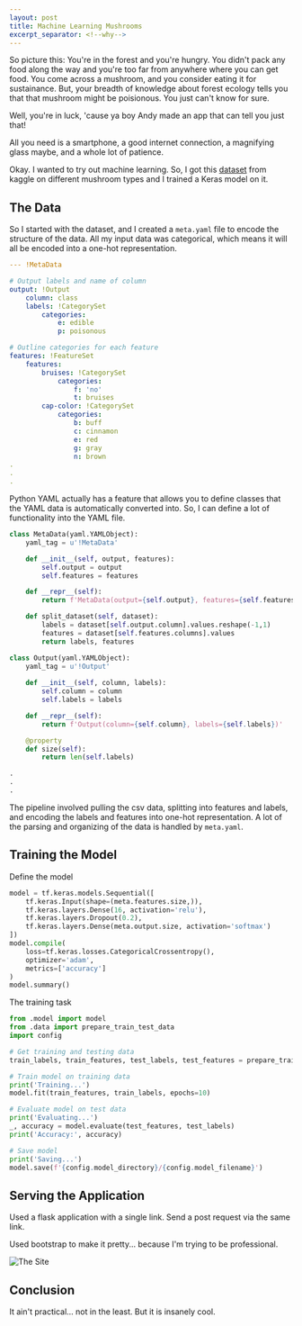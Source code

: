 ```yaml
---
layout: post
title: Machine Learning Mushrooms
excerpt_separator: <!--why-->
---
```


So picture this: You're in the forest and you're hungry. You didn't pack any food 
along the way and you're too far from anywhere where you can get food. You come 
across a mushroom, and you consider eating it for sustainance. But, your breadth 
of knowledge about forest ecology tells you that that mushroom might be poisionous. 
You just can't know for sure.

Well, you're in luck, 'cause ya boy Andy made an app that can tell you just that!

<!--why-->

All you need is a smartphone, a good internet connection, a magnifying glass 
maybe, and a whole lot of patience.

Okay. I wanted to try out machine learning. So, I got this 
[dataset](https://www.kaggle.com/uciml/mushroom-classification) from kaggle on 
different mushroom types and I trained a Keras model on it.

## The Data

So I started with the dataset, and I created a `meta.yaml` file to encode the 
structure of the data. All my input data was categorical, which means it will 
all be encoded into a one-hot representation.

```yaml
--- !MetaData

# Output labels and name of column
output: !Output
    column: class
    labels: !CategorySet
        categories:
            e: edible
            p: poisonous

# Outline categories for each feature
features: !FeatureSet
    features:
        bruises: !CategorySet
            categories:
                f: 'no'
                t: bruises
        cap-color: !CategorySet
            categories:
                b: buff
                c: cinnamon
                e: red
                g: gray
                n: brown
.
.
.
```

Python YAML actually has a feature that allows you to define classes that the
YAML data is automatically converted into. So, I can define a lot of functionality
into the YAML file.

```python
class MetaData(yaml.YAMLObject):
    yaml_tag = u'!MetaData'

    def __init__(self, output, features):
        self.output = output
        self.features = features

    def __repr__(self):
        return f'MetaData(output={self.output}, features={self.features})'

    def split_dataset(self, dataset):
        labels = dataset[self.output.column].values.reshape(-1,1)
        features = dataset[self.features.columns].values
        return labels, features

class Output(yaml.YAMLObject):
    yaml_tag = u'!Output'
    
    def __init__(self, column, labels):
        self.column = column
        self.labels = labels

    def __repr__(self):
        return f'Output(column={self.column}, labels={self.labels})'

    @property
    def size(self):
        return len(self.labels)

.
.
.
```

The pipeline involved pulling the csv data, splitting into features and labels, 
and encoding the labels and features into one-hot representation. A lot of the 
parsing and organizing of the data is handled by `meta.yaml`.

## Training the Model

Define the model

```python
model = tf.keras.models.Sequential([
    tf.keras.Input(shape=(meta.features.size,)),
    tf.keras.layers.Dense(16, activation='relu'),
    tf.keras.layers.Dropout(0.2),
    tf.keras.layers.Dense(meta.output.size, activation='softmax')
])
model.compile(
    loss=tf.keras.losses.CategoricalCrossentropy(),
    optimizer='adam',
    metrics=['accuracy']
)
model.summary()
```

The training task

```python
from .model import model
from .data import prepare_train_test_data
import config

# Get training and testing data
train_labels, train_features, test_labels, test_features = prepare_train_test_data()

# Train model on training data
print('Training...')
model.fit(train_features, train_labels, epochs=10)

# Evaluate model on test data
print('Evaluating...')
_, accuracy = model.evaluate(test_features, test_labels)
print('Accuracy:', accuracy)

# Save model
print('Saving...')
model.save(f'{config.model_directory}/{config.model_filename}')
```

## Serving the Application

Used a flask application with a single link. Send a post request via the same link.

Used bootstrap to make it pretty... because I'm trying to be professional.

![The Site](/assets/machine-learning-mushrookms/the-site.png)

## Conclusion

It ain't practical... not in the least. But it is insanely cool.